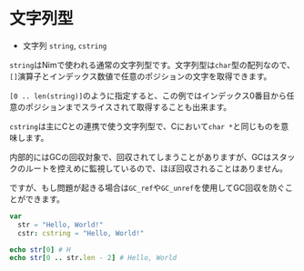 # 文字列型

* 文字列 `string`, `cstring`

`string`はNimで使われる通常の文字列型です。文字列型は`char`型の配列なので、`[]`演算子とインデックス数値で任意のポジションの文字を取得できます。

`[0 .. len(string)]`のように指定すると、この例ではインデックス0番目から任意のポジションまでスライスされて取得することも出来ます。

`cstring`は主にCとの連携で使う文字列型で、Cにおいて`char *`と同じものを意味します。

内部的にはGCの回収対象で、回収されてしまうことがありますが、GCはスタックのルートを控えめに監視しているので、ほぼ回収されることはありません。

ですが、もし問題が起きる場合は`GC_ref`や`GC_unref`を使用してGC回収を防ぐことができます。

```nim
var
  str = "Hello, World!"
  cstr: cstring = "Hello, World!"

echo str[0] # H
echo str[0 .. str.len - 2] # Hello, World
```